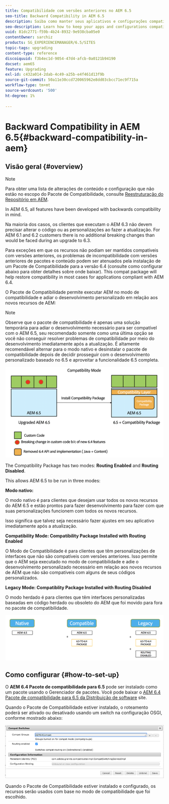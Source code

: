```yaml
---
title: Compatibilidade com versões anteriores no AEM 6.5
seo-title: Backward Compatibility in AEM 6.5
description: Saiba como manter seus aplicativos e configurações compatíveis com o AEM 6.5
seo-description: Learn how to keep your apps and configurations compatible with AEM 6.5
uuid: 81dc2771-f59b-4b24-8932-9e938cba05e0
contentOwner: sarchiz
products: SG_EXPERIENCEMANAGER/6.5/SITES
topic-tags: upgrading
content-type: reference
discoiquuid: f3b4ec1d-9054-47d4-afcb-0a0121b94190
docset: aem65
feature: Upgrading
exl-id: c432a014-2dab-4c49-a25b-e4f461d13f9b
source-git-commit: 50a11e30ccd720065962e8dd03cbcc71ec9f715a
workflow-type: tm+mt
source-wordcount: '500'
ht-degree: 1%

---
```


# Backward Compatibility in AEM 6.5{#backward-compatibility-in-aem}

## Visão geral {#overview}

>[!NOTE]
>
>Para obter uma lista de alterações de conteúdo e configuração que não estão no escopo do Pacote de Compatibilidade, consulte [Reestruturação do Repositório em AEM](/help/sites-deploying/repository-restructuring.md).

In AEM 6.5, all features have been developed with backwards compatibility in mind.

Na maioria dos casos, os clientes que executam o AEM 6.3 não devem precisar alterar o código ou as personalizações ao fazer a atualização. For AEM 6.1 and 6.2 customers there is no additional breaking changes than would be faced during an upgrade to 6.3.

Para exceções em que os recursos não podiam ser mantidos compatíveis com versões anteriores, os problemas de incompatibilidade com versões anteriores de pacotes e conteúdo podem ser atenuados pela instalação de um Pacote de Compatibilidade para a versão 6.4 (consulte como configurar abaixo para obter detalhes sobre onde baixar). This compat package will help restore compatibility in most cases for applications compliant with AEM 6.4.

O Pacote de Compatibilidade permite executar AEM no modo de compatibilidade e adiar o desenvolvimento personalizado em relação aos novos recursos de AEM:

>[!NOTE]
>
>Observe que o pacote de compatibilidade é apenas uma solução temporária para adiar o desenvolvimento necessário para ser compatível com o AEM 6.5, seu recomendado somente como uma última opção se você não conseguir resolver problemas de compatibilidade por meio do desenvolvimento imediatamente após a atualização. É altamente recomendável alternar para o modo nativo e desinstalar o pacote de compatibilidade depois de decidir prosseguir com o desenvolvimento personalizado baseado no 6.5 e aproveitar a funcionalidade 6.5 completa.

![senso](assets/sase.png)

The Compatibility Package has two modes: **Routing Enabled** and **Routing Disabled**.

This allows AEM 6.5 to be run in three modes:

**Modo nativo:**

O modo nativo é para clientes que desejam usar todos os novos recursos do AEM 6.5 e estão prontos para fazer desenvolvimento para fazer com que suas personalizações funcionem com todos os novos recursos.

Isso significa que talvez seja necessário fazer ajustes em seu aplicativo imediatamente após a atualização.

**Compatibility Mode: Compatibility Package Installed with Routing Enabled**

O Modo de Compatibilidade é para clientes que têm personalizações de interfaces que não são compatíveis com versões anteriores. Isso permite que o AEM seja executado no modo de compatibilidade e adie o desenvolvimento personalizado necessário em relação aos novos recursos de AEM que não são compatíveis com alguns de seus códigos personalizados.

**Legacy Mode: Compatiblity Package Installed with Routing Disabled**

O modo herdado é para clientes que têm interfaces personalizadas baseadas em código herdado ou obsoleto do AEM que foi movido para fora no pacote de compatibilidade.

![safra](assets/sapte.png)

## Como configurar {#how-to-set-up}

O **AEM 6.4 Pacote de compatibilidade para 6.5** pode ser instalado como um pacote usando o Gerenciador de pacotes. Você pode baixar o [AEM 6.4 Pacote de compatibilidade para 6.5 da Distribuição de software](https://experience.adobe.com/#/downloads/content/software-distribution/en/aem.html?fulltext=compat*&amp;orderby=%40jcr%3Acontent%2Fjcr%3AlastModified&amp;orderby.sort=desc&amp;layout=list&amp;p.offset=0&amp;p.limit=20&amp;package=%2Fcontent%2Fsoftware-distribution%2Fen%2Fdetails.html%2Fcontent%2Fdam%2Faem%2Fpublic%2Fadobe%2Fpackages%2Fcq650%2Fcompatpack%2Faem-compat-cq65-to-cq64) site.

Quando o Pacote de Compatibilidade estiver instalado, o roteamento poderá ser ativado ou desativado usando um switch na configuração OSGI, conforme mostrado abaixo:

![Comutadores Compat](assets/compat-switches.png)

Quando o Pacote de Compatibilidade estiver instalado e configurado, os recursos serão usados com base no modo de compatibilidade que foi escolhido.

